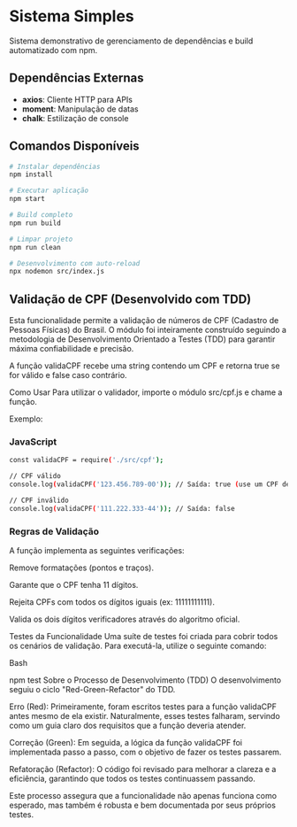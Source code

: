 # Sistema Simples

Sistema demonstrativo de gerenciamento de dependências e build automatizado com npm.

## Dependências Externas

- **axios**: Cliente HTTP para APIs
- **moment**: Manipulação de datas
- **chalk**: Estilização de console

## Comandos Disponíveis

```bash
# Instalar dependências
npm install

# Executar aplicação
npm start

# Build completo
npm run build

# Limpar projeto
npm run clean

# Desenvolvimento com auto-reload
npx nodemon src/index.js
````

## Validação de CPF (Desenvolvido com TDD)
Esta funcionalidade permite a validação de números de CPF (Cadastro de Pessoas Físicas) do Brasil. O módulo foi inteiramente construído seguindo a metodologia de Desenvolvimento Orientado a Testes (TDD) para garantir máxima confiabilidade e precisão.

A função validaCPF recebe uma string contendo um CPF e retorna true se for válido e false caso contrário.

Como Usar
Para utilizar o validador, importe o módulo src/cpf.js e chame a função.

Exemplo:

### JavaScript
```bash 
const validaCPF = require('./src/cpf');

// CPF válido
console.log(validaCPF('123.456.789-00')); // Saída: true (use um CPF de teste válido)

// CPF inválido
console.log(validaCPF('111.222.333-44')); // Saída: false
```
### Regras de Validação
A função implementa as seguintes verificações:

Remove formatações (pontos e traços).

Garante que o CPF tenha 11 dígitos.

Rejeita CPFs com todos os dígitos iguais (ex: 11111111111).

Valida os dois dígitos verificadores através do algoritmo oficial.

Testes da Funcionalidade
Uma suíte de testes foi criada para cobrir todos os cenários de validação. Para executá-la, utilize o seguinte comando:

Bash

npm test
Sobre o Processo de Desenvolvimento (TDD)
O desenvolvimento seguiu o ciclo "Red-Green-Refactor" do TDD.

Erro (Red): Primeiramente, foram escritos testes para a função validaCPF antes mesmo de ela existir. Naturalmente, esses testes falharam, servindo como um guia claro dos requisitos que a função deveria atender.

Correção (Green): Em seguida, a lógica da função validaCPF foi implementada passo a passo, com o objetivo de fazer os testes passarem.

Refatoração (Refactor): O código foi revisado para melhorar a clareza e a eficiência, garantindo que todos os testes continuassem passando.

Este processo assegura que a funcionalidade não apenas funciona como esperado, mas também é robusta e bem documentada por seus próprios testes.
